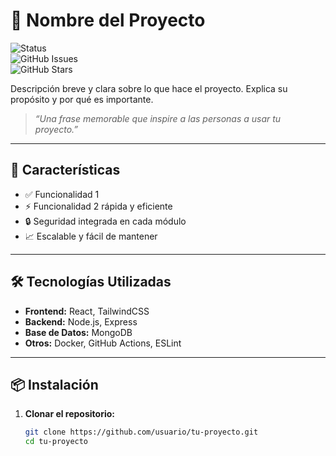 # 🌟 Nombre del Proyecto

![Status](https://img.shields.io/badge/STATUS-En%20Desarrollo-green)  
![GitHub Issues](https://img.shields.io/github/issues/usuario/tu-proyecto)  
![GitHub Stars](https://img.shields.io/github/stars/usuario/tu-proyecto?style=social)  

Descripción breve y clara sobre lo que hace el proyecto. Explica su propósito y por qué es importante.  
> _“Una frase memorable que inspire a las personas a usar tu proyecto.”_

---

## 🚀 **Características**

- ✅ Funcionalidad 1
- ⚡ Funcionalidad 2 rápida y eficiente
- 🔒 Seguridad integrada en cada módulo
- 📈 Escalable y fácil de mantener

---

## 🛠️ **Tecnologías Utilizadas**

- **Frontend:** React, TailwindCSS  
- **Backend:** Node.js, Express  
- **Base de Datos:** MongoDB  
- **Otros:** Docker, GitHub Actions, ESLint

---

## 📦 **Instalación**

1. **Clonar el repositorio:**
   ```bash
   git clone https://github.com/usuario/tu-proyecto.git
   cd tu-proyecto
